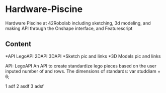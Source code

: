 # Hardware-Piscine
Hardware Piscine at 42Robolab including sketching, 3d modeling, and making API through the Onshape interface, and Featurescript

## Content
*API
    LegoAPI
    2DAPI
    3DAPI
*Sketch
    pic and links
*3D Models
    pic and links

API:
  LegoAPI
     An API to create standardize lego pieces based on the user inputed number of and rows. The dimensions of standards:         var studdiam = 6;
     
   1 adf
   2 asdf
   3 adsf

   
